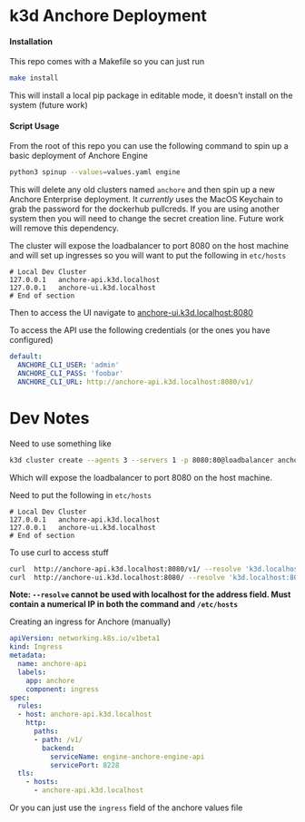 # k3d Anchore Deployment

#### Installation

This repo comes with a Makefile so you can just run
```sh
make install
```

This will install a local pip package in editable mode, it doesn't install on the system (future work)

#### Script Usage

From the root of this repo you can use the following command to spin up a basic deployment of Anchore Engine

```sh
python3 spinup --values=values.yaml engine
```

This will delete any old clusters named `anchore` and then spin up a new Anchore Enterprise deployment. It _currently_ uses the MacOS Keychain to grab the password for the dockerhub pullcreds. If you are using another system then you will need to change the secret creation line. Future work will remove this dependency.

The cluster will expose the loadbalancer to port 8080 on the host machine and will set up ingresses so you will want to put the following in `etc/hosts`
```
# Local Dev Cluster
127.0.0.1   anchore-api.k3d.localhost
127.0.0.1   anchore-ui.k3d.localhost
# End of section
```

Then to access the UI navigate to [anchore-ui.k3d.localhost:8080](anchore-ui.k3d.localhost:8080)

To access the API use the following credentials (or the ones you have configured)

```yaml
default:
  ANCHORE_CLI_USER: 'admin'
  ANCHORE_CLI_PASS: 'foobar'
  ANCHORE_CLI_URL: http://anchore-api.k3d.localhost:8080/v1/
```


# Dev Notes

Need to use something like
```sh
k3d cluster create --agents 3 --servers 1 -p 8080:80@loadbalancer anchore
```

Which will expose the loadbalancer to port 8080 on the host machine.

Need to put the following in `etc/hosts`
```
# Local Dev Cluster
127.0.0.1   anchore-api.k3d.localhost
127.0.0.1   anchore-ui.k3d.localhost
# End of section
```

To use curl to access stuff
```sh
curl  http://anchore-api.k3d.localhost:8080/v1/ --resolve 'k3d.localhost:8080:127.0.0.1'
curl  http://anchore-ui.k3d.localhost:8080/ --resolve 'k3d.localhost:8080:127.0.0.1'
```

__Note: `--resolve` cannot be used with localhost for the address field. Must contain a numerical IP in both the command and `/etc/hosts`__


Creating an ingress for Anchore (manually)
```yaml
apiVersion: networking.k8s.io/v1beta1
kind: Ingress
metadata:
  name: anchore-api
  labels:
    app: anchore
    component: ingress
spec:
  rules:
  - host: anchore-api.k3d.localhost
    http:
      paths:
      - path: /v1/
        backend:
          serviceName: engine-anchore-engine-api
          servicePort: 8228
  tls:
    - hosts:
      - anchore-api.k3d.localhost
```

Or you can just use the `ingress` field of the anchore values file

